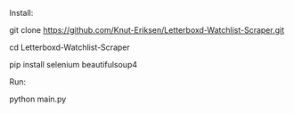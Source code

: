 Install:

git clone https://github.com/Knut-Eriksen/Letterboxd-Watchlist-Scraper.git

cd Letterboxd-Watchlist-Scraper

pip install selenium beautifulsoup4


Run:

python main.py
